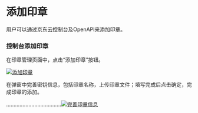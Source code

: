 # 添加印章

用户可以通过京东云控制台及OpenAPI来添加印章。

### 控制台添加印章

在印章管理页面中，点击“添加印章”按钮。

[![添加印章](https://github.com/liangzy3/cn/raw/Electronic-Signature-1/image/Electronic-Signature/%E6%B7%BB%E5%8A%A0%E5%8D%B0%E7%AB%A0.png)](https://github.com/liangzy3/cn/blob/Electronic-Signature-1/image/Electronic-Signature/添加印章.png)

在弹窗中完善密钥信息，包括印章名称，上传印章文件；填写完成后点击确定，完成印章的添加。

.....................................[![完善印章信息](https://github.com/liangzy3/cn/raw/Electronic-Signature-1/image/Electronic-Signature/%E5%AE%8C%E5%96%84%E5%8D%B0%E7%AB%A0%E4%BF%A1%E6%81%AF.png)](https://github.com/liangzy3/cn/blob/Electronic-Signature-1/image/Electronic-Signature/完善印章信息.png)